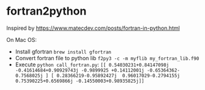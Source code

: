 # fortran2python

Inspired by https://www.matecdev.com/posts/fortran-in-python.html

On Mac OS:
- Install gfortran `brew install gfortran`
- Convert fortran file to python lib `f2py3 -c -m myflib my_fortran_lib.f90`
- Execute `python call_fortran.py`:
  `[[ 0.54030231+0.84147098j -0.41614684+0.90929743j -0.9899925 +0.14112001j
  -0.65364362-0.7568025j ]
 [ 0.28366219-0.95892427j  0.96017029-0.2794155j   0.75390225+0.6569866j
  -0.14550003+0.98935825j]]`
